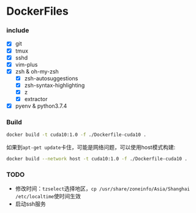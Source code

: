 # DockerFiles

### include

- [x] git
- [x] tmux
- [x] sshd
- [x] vim-plus
- [x] zsh & oh-my-zsh
  - [x] zsh-autosuggestions
  - [x] zsh-syntax-highlighting
  - [x] z
  - [x] extractor
- [x] pyenv & python3.7.4

### Build

```sh
docker build -t cuda10:1.0 -f ./Dockerfile-cuda10 .
```

如果到`apt-get update`卡住，可能是网络问题，可以使用host模式构建:

```sh
docker build --network host -t cuda10:1.0 -f ./Dockerfile-cuda10 .
```

### TODO

- 修改时间：`tzselect`选择地区，`cp /usr/share/zoneinfo/Asia/Shanghai /etc/localtime`使时间生效
- 启动ssh服务

